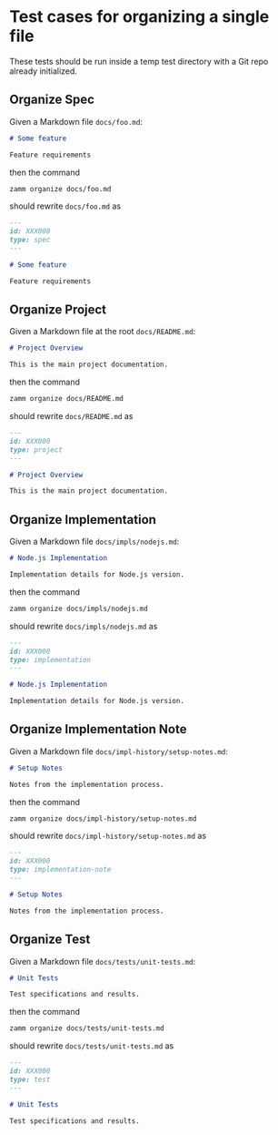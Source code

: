 # Test cases for organizing a single file

These tests should be run inside a temp test directory with a Git repo already initialized.

## Organize Spec

Given a Markdown file `docs/foo.md`:

```md
# Some feature

Feature requirements
```

then the command

```bash
zamm organize docs/foo.md
```

should rewrite `docs/foo.md` as

```md
---
id: XXX000
type: spec
---

# Some feature

Feature requirements
```

## Organize Project

Given a Markdown file at the root `docs/README.md`:

```md
# Project Overview

This is the main project documentation.
```

then the command

```bash
zamm organize docs/README.md
```

should rewrite `docs/README.md` as

```md
---
id: XXX000
type: project
---

# Project Overview

This is the main project documentation.
```

## Organize Implementation

Given a Markdown file `docs/impls/nodejs.md`:

```md
# Node.js Implementation

Implementation details for Node.js version.
```

then the command

```bash
zamm organize docs/impls/nodejs.md
```

should rewrite `docs/impls/nodejs.md` as

```md
---
id: XXX000
type: implementation
---

# Node.js Implementation

Implementation details for Node.js version.
```

## Organize Implementation Note

Given a Markdown file `docs/impl-history/setup-notes.md`:

```md
# Setup Notes

Notes from the implementation process.
```

then the command

```bash
zamm organize docs/impl-history/setup-notes.md
```

should rewrite `docs/impl-history/setup-notes.md` as

```md
---
id: XXX000
type: implementation-note
---

# Setup Notes

Notes from the implementation process.
```

## Organize Test

Given a Markdown file `docs/tests/unit-tests.md`:

```md
# Unit Tests

Test specifications and results.
```

then the command

```bash
zamm organize docs/tests/unit-tests.md
```

should rewrite `docs/tests/unit-tests.md` as

```md
---
id: XXX000
type: test
---

# Unit Tests

Test specifications and results.
```
